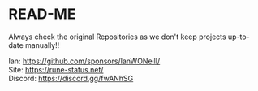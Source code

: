 # READ-ME
Always check the original Repositories as we don't keep projects up-to-date manually!!

Ian: https://github.com/sponsors/IanWONeill/ \
Site: https://rune-status.net/ \
Discord: https://discord.gg/fwANhSG
